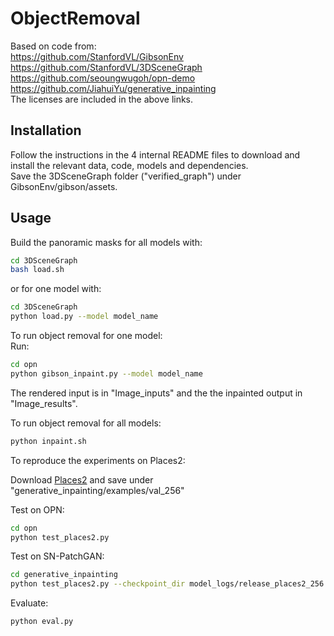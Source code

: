 # ObjectRemoval

Based on code from: \
https://github.com/StanfordVL/GibsonEnv \
https://github.com/StanfordVL/3DSceneGraph \
https://github.com/seoungwugoh/opn-demo \
https://github.com/JiahuiYu/generative_inpainting \
The licenses are included in the above links.

## Installation

Follow the instructions in the 4 internal README files to download and install the relevant data, code, models and dependencies. \
Save the 3DSceneGraph folder ("verified_graph") under GibsonEnv/gibson/assets.

## Usage

Build the panoramic masks for all models with:

```bash
cd 3DSceneGraph 
bash load.sh
```
or for one model with:

```bash
cd 3DSceneGraph 
python load.py --model model_name
```



To run object removal for one model: \
Run:
```bash
cd opn 
python gibson_inpaint.py --model model_name
```
The rendered input is in "Image_inputs" and the the inpainted output in "Image_results".

To run object removal for all models:

```bash
python inpaint.sh
```

To reproduce the experiments on Places2:

Download [Places2](http://data.csail.mit.edu/places/places365/val_256.tar) and save under "generative_inpainting/examples/val_256"

Test on OPN:
```bash
cd opn 
python test_places2.py
```

Test on SN-PatchGAN:
```bash
cd generative_inpainting 
python test_places2.py --checkpoint_dir model_logs/release_places2_256
```

Evaluate:
```bash
python eval.py
```
